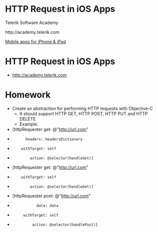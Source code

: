 <!-- section start -->
<!-- attr: { class:'slide-title', showInPresentation:true, style:'' } -->
# HTTP Request in iOS Apps
<div class="signature">
    <p class="signature-course">Telerik Software Academy</p>
    <p class="signature-initiative">http://academy.telerik.com </p>
    <a href = "Mobile apps for iPhone & iPad" class="signature-link">Mobile apps for iPhone & iPad</a>
</div>

<!-- attr: { showInPresentation:true, style:'' } -->
# HTTP Request in iOS Apps
- http://academy.telerik.com 

<!-- attr: { showInPresentation:true, style:'' } -->
# Homework
- Create an abstraction for performing HTTP requests with Objective-C
  - It should support HTTP GET, HTTP POST, HTTP PUT and HTTP DELETE
  - Example:
- [httpRequester get: @"http://url.com" 
-           headers: headersDictionary
-         withTarget: self
-             action: @selector(handleGet)]
- [httpRequester get: @"http://url.com" 
-         withTarget: self
-             action: @selector(handleGet)]
- [httpRequester post: @"http://url.com" 
-                data: data
-          withTarget: self
-              action: @selector(handlePost)]

